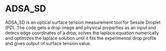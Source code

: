 # ADSA_SD
ADSA_SD is an optical surface tension measurement tool for Sessile Droplet (PD). The code gets a drop image and physical properties as an input and detecs edge coordinates of a drop, solves the laplace equation numerically and optimizes the laplace solution until it fits the experimental drop profile and gives output of surface tension value.
